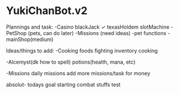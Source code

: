 # YukiChanBot.v2

Plannings and task:
-Casino
	blackJack ✓
	texasHoldem
	slotMachine 
-PetShop
	(pets, can do later)
-Missions
	(need ideas)
-pet functions 
-mainShop(medium)

Ideas/things to add:
-Cooking
	foods
	fighting inventory
	cooking

-Alcemyst(dk how to spell)
	potions(health, mana, etc)

-Missions
	daily missions
	add more missions/task for money

absolut- todays goal
starting combat stuffs
test